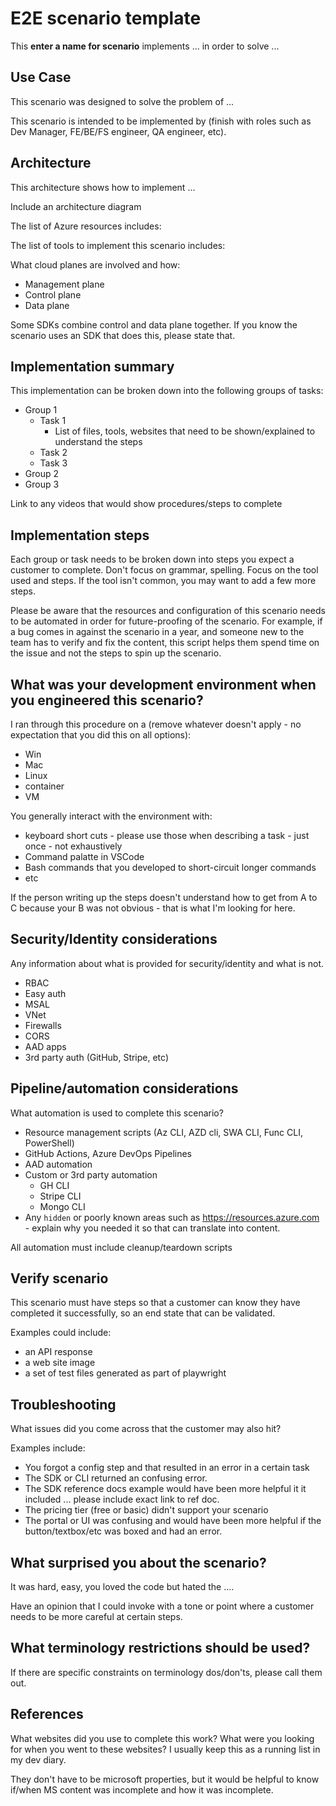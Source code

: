 <!--

Expect this to be filled out roughly - without consideration for spelling, grammar, sentence style, or Microsoft style guidelines. Just a brain dump. 

If there is a section that you know applies but you don't have the answers yet, please mark it TBD. 

If there is a section that doesn't apply - please state that explicitly instead of skipping it. 

If there is a section that you know is confusing or problematic, please describe that. 

If you can record video where the steps are tricky to setup, that would be great. 

-->

# E2E scenario template

This **enter a name for scenario** implements ... in order to solve ...

## Use Case

This scenario was designed to solve the problem of ...

This scenario is intended to be implemented by (finish with roles such as Dev Manager, FE/BE/FS engineer, QA engineer, etc).

## Architecture

This architecture shows how to implement ...

Include an architecture diagram

The list of Azure resources includes: 

The list of tools to implement this scenario includes:

What cloud planes are involved and how: 
* Management plane
* Control plane
* Data plane

Some SDKs combine control and data plane together. If you know the scenario uses an SDK that does this, please state that. 

## Implementation summary

This implementation can be broken down into the following groups of tasks:

* Group 1
    * Task 1
        * List of files, tools, websites that need to be shown/explained to understand the steps
    * Task 2
    * Task 3
* Group 2
* Group 3

Link to any videos that would show procedures/steps to complete

## Implementation steps

Each group or task needs to be broken down into steps you expect a customer to complete. Don't focus on grammar, spelling. Focus on the tool used and steps. If the tool isn't common, you may want to add a few more steps. 

Please be aware that the resources and configuration of this scenario needs to be automated in order for future-proofing of the scenario. For example, if a bug comes in against the scenario in a year, and someone new to the team has to verify and fix the content, this script helps them spend time on the issue and not the steps to spin up the scenario. 

## What was your development environment when you engineered this scenario? 

I ran through this procedure on a (remove whatever doesn't apply - no expectation that you did this on all options):

* Win
* Mac
* Linux
* container
* VM

You generally interact with the environment with:

* keyboard short cuts - please use those when describing a task - just once - not exhaustively
* Command palatte in VSCode
* Bash commands that you developed to short-circuit longer commands
* etc

If the person writing up the steps doesn't understand how to get from A to C because your B was not obvious - that is what I'm looking for here. 

## Security/Identity considerations

Any information about what is provided for security/identity and what is not. 

* RBAC
* Easy auth
* MSAL
* VNet
* Firewalls
* CORS
* AAD apps
* 3rd party auth (GitHub, Stripe, etc)

## Pipeline/automation considerations

What automation is used to complete this scenario?

* Resource management scripts (Az CLI, AZD cli, SWA CLI, Func CLI, PowerShell)
* GitHub Actions, Azure DevOps Pipelines
* AAD automation
* Custom or 3rd party automation
    * GH CLI
    * Stripe CLI
    * Mongo CLI
* Any `hidden` or poorly known areas such as https://resources.azure.com - explain why you needed it so that can translate into content. 

All automation must include cleanup/teardown scripts

## Verify scenario

This scenario must have steps so that a customer can know they have completed it successfully, so an end state that can be validated. 

Examples could include:

* an API response
* a web site image
* a set of test files generated as part of playwright

## Troubleshooting

What issues did you come across that the customer may also hit? 

Examples include: 

* You forgot a config step and that resulted in an error in a certain task
* The SDK or CLI returned an confusing error.
* The SDK reference docs example would have been more helpful it it included ... please include exact link to ref doc.
* The pricing tier (free or basic) didn't support your scenario
* The portal or UI was confusing and would have been more helpful if the button/textbox/etc was boxed and had an error. 

## What surprised you about the scenario? 

It was hard, easy, you loved the code but hated the ....

Have an opinion that I could invoke with a tone or point where a customer needs to be more careful at certain steps. 

## What terminology restrictions should be used? 

If there are specific constraints on terminology dos/don'ts, please call them out. 

## References

What websites did you use to complete this work? What were you looking for when you went to these websites? I usually keep this as a running list in my dev diary. 

They don't have to be microsoft properties, but it would be helpful to know if/when MS content was incomplete and how it was incomplete. 
